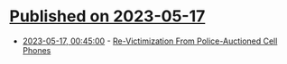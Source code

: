 # [Published on 2023-05-17](index.md)

* [2023-05-17, 00:45:00](https://yro.slashdot.org/story/23/05/16/2041215/re-victimization-from-police-auctioned-cell-phones?utm_source=rss1.0mainlinkanon&utm_medium=feed) - [Re-Victimization From Police-Auctioned Cell Phones](https://yro.slashdot.org/story/23/05/16/2041215/re-victimization-from-police-auctioned-cell-phones?utm_source=rss1.0mainlinkanon&utm_medium=feed)
